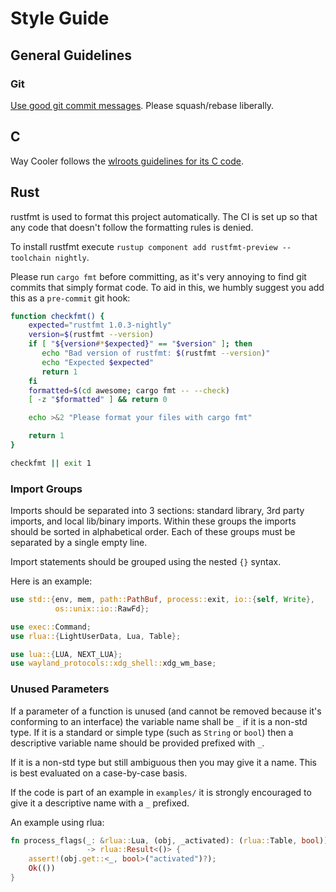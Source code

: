 # Style Guide

## General Guidelines

### Git

[Use good git commit messages](https://chris.beams.io/posts/git-commit/). Please
squash/rebase liberally.

## C

Way Cooler follows the [wlroots guidelines for its C
code](https://github.com/swaywm/wlroots/blob/master/CONTRIBUTING.md#style-reference).

## Rust

rustfmt is used to format this project automatically. The CI is set up so that
any code that doesn't follow the formatting rules is denied.

To install rustfmt execute `rustup component add rustfmt-preview --toolchain nightly`.

Please run `cargo fmt` before committing, as it's very annoying to find git
commits that simply format code. To aid in this, we humbly suggest you add this
as a `pre-commit` git hook:

```bash
function checkfmt() {
    expected="rustfmt 1.0.3-nightly"
    version=$(rustfmt --version)
    if [ "${version#*$expected}" == "$version" ]; then
       echo "Bad version of rustfmt: $(rustfmt --version)"
       echo "Expected $expected"
       return 1
    fi
    formatted=$(cd awesome; cargo fmt -- --check)
    [ -z "$formatted" ] && return 0

    echo >&2 "Please format your files with cargo fmt"

    return 1
}

checkfmt || exit 1
```

### Import Groups

Imports should be separated into 3 sections: standard library, 3rd party
imports, and local lib/binary imports. Within these groups the imports should be
sorted in alphabetical order. Each of these groups must be separated by a single
empty line.

Import statements should be grouped using the nested `{}` syntax.

Here is an example:

```rust
use std::{env, mem, path::PathBuf, process::exit, io::{self, Write},
          os::unix::io::RawFd};

use exec::Command;
use rlua::{LightUserData, Lua, Table};

use lua::{LUA, NEXT_LUA};
use wayland_protocols::xdg_shell::xdg_wm_base;
```

### Unused Parameters

If a parameter of a function is unused (and cannot be removed because it's
conforming to an interface) the variable name shall be `_` if it is a non-std
type. If it is a standard or simple type (such as `String` or `bool`) then a
descriptive variable name should be provided prefixed with `_`.

If it is a non-std type but still ambiguous then you may give it a name. This is
best evaluated on a case-by-case basis.

If the code is part of an example in `examples/` it is strongly encouraged to
give it a descriptive name with a `_` prefixed.

An example using rlua:

```rust
fn process_flags(_: &rlua::Lua, (obj, _activated): (rlua::Table, bool))
                 -> rlua::Result<()> {
    assert!(obj.get::<_, bool>("activated")?);
    Ok(())
}
```
